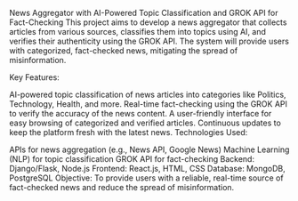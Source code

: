 News Aggregator with AI-Powered Topic Classification and GROK API for Fact-Checking
This project aims to develop a news aggregator that collects articles from various sources, classifies them into topics using AI, and verifies their authenticity using the GROK API. The system will provide users with categorized, fact-checked news, mitigating the spread of misinformation.

Key Features:

AI-powered topic classification of news articles into categories like Politics, Technology, Health, and more.
Real-time fact-checking using the GROK API to verify the accuracy of the news content.
A user-friendly interface for easy browsing of categorized and verified articles.
Continuous updates to keep the platform fresh with the latest news.
Technologies Used:

APIs for news aggregation (e.g., News API, Google News)
Machine Learning (NLP) for topic classification
GROK API for fact-checking
Backend: Django/Flask, Node.js
Frontend: React.js, HTML, CSS
Database: MongoDB, PostgreSQL
Objective: To provide users with a reliable, real-time source of fact-checked news and reduce the spread of misinformation.
